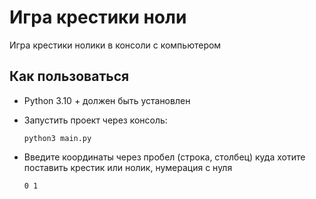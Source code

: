 # Игра крестики ноли
Игра крестики нолики в консоли с компьютером

## Как пользоваться

- Python 3.10 + должен быть установлен

- Запустить проект через консоль: 
     ``` 
    python3 main.py
    ```
- Введите координаты через пробел (строка, столбец) куда хотите поставить крестик или нолик, нумерация с нуля
     ``` 
    0 1
    ```
